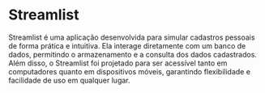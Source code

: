 # Streamlist

Streamlist é uma aplicação desenvolvida para simular cadastros pessoais de forma prática e intuitiva. Ela interage diretamente com um banco de dados, permitindo o armazenamento e a consulta dos dados cadastrados. Além disso, o Streamlist foi projetado para ser acessível tanto em computadores quanto em dispositivos móveis, garantindo flexibilidade e facilidade de uso em qualquer lugar.